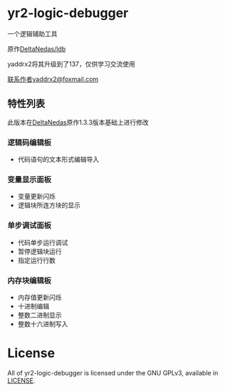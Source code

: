 # yr2-logic-debugger

一个逻辑辅助工具

原作[DeltaNedas/ldb](https://github.com/deltanedas/ldb)

yaddrx2将其升级到了137，仅供学习交流使用

联系作者yaddrx2@foxmail.com

## 特性列表
此版本在[DeltaNedas](https://github.com/deltanedas)原作1.3.3版本基础上进行修改

### 逻辑码编辑板
- 代码语句的文本形式编辑导入

### 变量显示面板
- 变量更新闪烁
- 逻辑块所连方块的显示

### 单步调试面板
- 代码单步运行调试
- 暂停逻辑块运行
- 指定运行行数

### 内存块编辑板
- 内存值更新闪烁
- 十进制编辑
- 整数二进制显示
- 整数十六进制写入



# License
All of yr2-logic-debugger is licensed under the GNU GPLv3, available in [LICENSE](/LICENSE).

